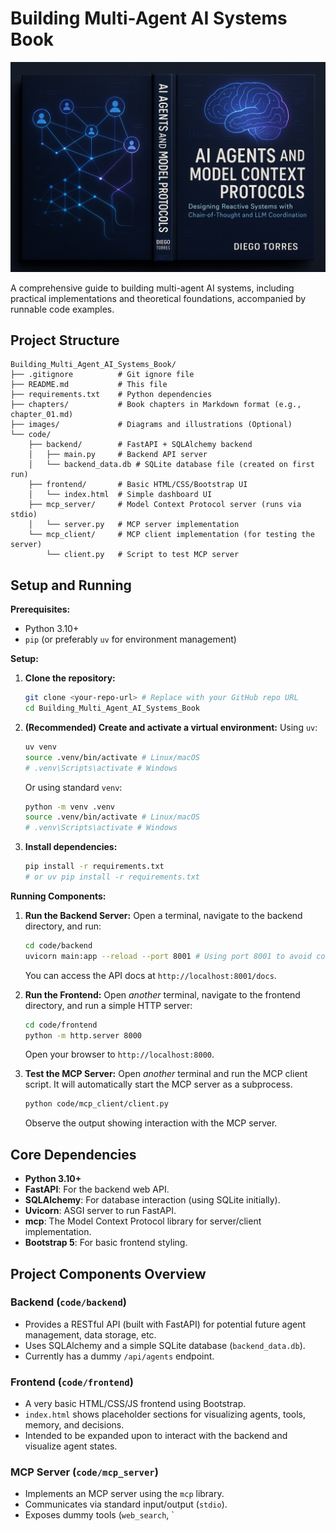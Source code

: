 # Building Multi-Agent AI Systems Book

![Book Cover B](images/AIBookcoverB.png)

A comprehensive guide to building multi-agent AI systems, including practical implementations and theoretical foundations, accompanied by runnable code examples.

## Project Structure

```
Building_Multi_Agent_AI_Systems_Book/
├── .gitignore          # Git ignore file
├── README.md           # This file
├── requirements.txt    # Python dependencies
├── chapters/           # Book chapters in Markdown format (e.g., chapter_01.md)
├── images/             # Diagrams and illustrations (Optional)
└── code/
    ├── backend/        # FastAPI + SQLAlchemy backend
    │   ├── main.py     # Backend API server
    │   └── backend_data.db # SQLite database file (created on first run)
    ├── frontend/       # Basic HTML/CSS/Bootstrap UI
    │   └── index.html  # Simple dashboard UI
    ├── mcp_server/     # Model Context Protocol server (runs via stdio)
    │   └── server.py   # MCP server implementation
    └── mcp_client/     # MCP client implementation (for testing the server)
        └── client.py   # Script to test MCP server
```

## Setup and Running

**Prerequisites:**
*   Python 3.10+
*   `pip` (or preferably `uv` for environment management)

**Setup:**

1.  **Clone the repository:**
    ```bash
    git clone <your-repo-url> # Replace with your GitHub repo URL
    cd Building_Multi_Agent_AI_Systems_Book
    ```
2.  **(Recommended) Create and activate a virtual environment:**
    Using `uv`:
    ```bash
    uv venv
    source .venv/bin/activate # Linux/macOS
    # .venv\Scripts\activate # Windows
    ```
    Or using standard `venv`:
    ```bash
    python -m venv .venv
    source .venv/bin/activate # Linux/macOS
    # .venv\Scripts\activate # Windows
    ```
3.  **Install dependencies:**
    ```bash
    pip install -r requirements.txt
    # or uv pip install -r requirements.txt
    ```

**Running Components:**

1.  **Run the Backend Server:**
    Open a terminal, navigate to the backend directory, and run:
    ```bash
    cd code/backend
    uvicorn main:app --reload --port 8001 # Using port 8001 to avoid conflict with frontend
    ```
    You can access the API docs at `http://localhost:8001/docs`.

2.  **Run the Frontend:**
    Open *another* terminal, navigate to the frontend directory, and run a simple HTTP server:
    ```bash
    cd code/frontend
    python -m http.server 8000
    ```
    Open your browser to `http://localhost:8000`.

3.  **Test the MCP Server:**
    Open *another* terminal and run the MCP client script. It will automatically start the MCP server as a subprocess.
    ```bash
    python code/mcp_client/client.py
    ```
    Observe the output showing interaction with the MCP server.

## Core Dependencies

*   **Python 3.10+**
*   **FastAPI**: For the backend web API.
*   **SQLAlchemy**: For database interaction (using SQLite initially).
*   **Uvicorn**: ASGI server to run FastAPI.
*   **mcp**: The Model Context Protocol library for server/client implementation.
*   **Bootstrap 5**: For basic frontend styling.

## Project Components Overview

### Backend (`code/backend`)
*   Provides a RESTful API (built with FastAPI) for potential future agent management, data storage, etc.
*   Uses SQLAlchemy and a simple SQLite database (`backend_data.db`).
*   Currently has a dummy `/api/agents` endpoint.

### Frontend (`code/frontend`)
*   A very basic HTML/CSS/JS frontend using Bootstrap.
*   `index.html` shows placeholder sections for visualizing agents, tools, memory, and decisions.
*   Intended to be expanded upon to interact with the backend and visualize agent states.

### MCP Server (`code/mcp_server`)
*   Implements an MCP server using the `mcp` library.
*   Communicates via standard input/output (`stdio`).
*   Exposes dummy tools (`web_search`, `